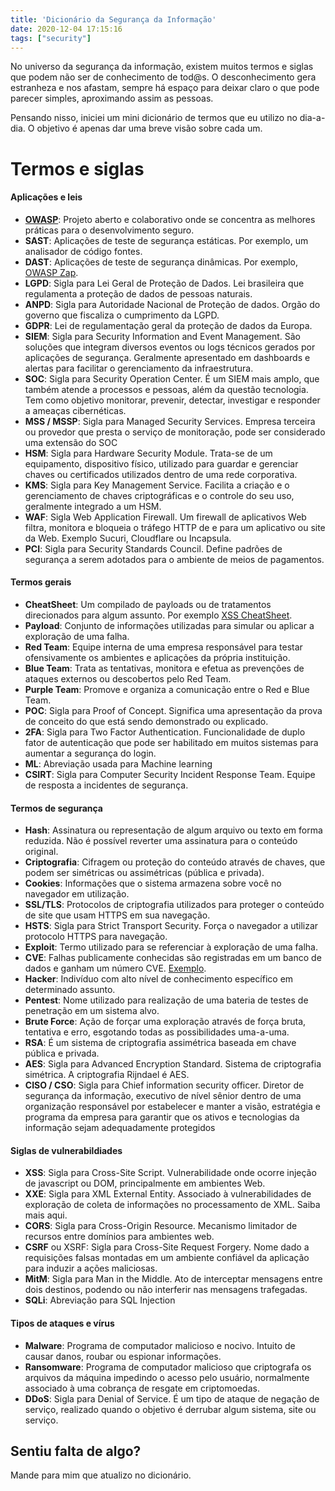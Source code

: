 ```yaml
---
title: 'Dicionário da Segurança da Informação'
date: 2020-12-04 17:15:16
tags: ["security"]
---
```

No universo da segurança da informação, existem muitos termos e siglas que podem não ser de conhecimento de tod@s.
O desconhecimento gera estranheza e nos afastam, sempre há espaço para deixar claro o que pode parecer simples, aproximando assim as pessoas.
 
Pensando nisso, iniciei um mini dicionário de termos que eu utilizo no dia-a-dia. O objetivo é apenas dar uma breve visão sobre cada um.

# Termos e siglas 

#### Aplicações e leis
- [**OWASP**](https://owasp.org/): Projeto aberto e colaborativo onde se concentra as melhores práticas para o desenvolvimento seguro.
- **SAST**: Aplicações de teste de segurança estáticas. Por exemplo, um analisador de código fontes.
- **DAST**: Aplicações de teste de segurança dinâmicas. Por exemplo, [OWASP Zap](https://owasp.org/www-project-zap/).
- **LGPD**: Sigla para Lei Geral de Proteção de Dados. Lei brasileira que regulamenta a proteção de dados de pessoas naturais.
- **ANPD**: Sigla para Autoridade Nacional de Proteção de dados. Orgão do governo que fiscaliza o cumprimento da LGPD.
- **GDPR**: Lei de regulamentação geral da proteção de dados da Europa.
- **SIEM**: Sigla para Security Information and Event Management. São soluções que integram diversos eventos ou logs técnicos gerados por aplicações de segurança. Geralmente apresentado em dashboards e alertas para facilitar o gerenciamento da infraestrutura.
- **SOC**: Sigla para Security Operation Center. É um SIEM mais amplo, que também atende a processos e pessoas, além da questão tecnologia. Tem como objetivo monitorar, prevenir, detectar, investigar e responder a ameaças cibernéticas.
- **MSS / MSSP**: Sigla para Managed Security Services. Empresa terceira ou provedor que presta o serviço de monitoração, pode ser considerado uma extensão do SOC
- **HSM**: Sigla para Hardware Security Module. Trata-se de um equipamento, dispositivo físico, utilizado para guardar e gerenciar chaves ou certificados utilizados dentro de uma rede corporativa.
- **KMS**: Sigla para Key Management Service. Facilita a criação e o gerenciamento de chaves criptográficas e o controle do seu uso, geralmente integrado a um HSM.
- **WAF**: Sigla Web Application Firewall. Um firewall de aplicativos Web filtra, monitora e bloqueia o tráfego HTTP de e para um aplicativo ou site da Web. Exemplo Sucuri, Cloudflare ou Incapsula.
- **PCI**: Sigla para Security Standards Council. Define padrões de segurança a serem adotados para o ambiente de meios de pagamentos.
 
#### Termos gerais
- **CheatSheet**: Um compilado de payloads ou de tratamentos direcionados para algum assunto. Por exemplo [XSS CheatSheet](https://portswigger.net/web-security/cross-site-scripting/cheat-sheet).
- **Payload**: Conjunto de informações utilizadas para simular ou aplicar a exploração de uma falha.
- **Red Team**: Equipe interna de uma empresa responsável para testar ofensivamente os ambientes e aplicações da própria instituição.
- **Blue Team**: Trata as tentativas, monitora e efetua as prevenções de ataques externos ou descobertos pelo Red Team.
- **Purple Team**: Promove e organiza a comunicação entre o Red e Blue Team.
- **POC**: Sigla para Proof of Concept. Significa uma apresentação da prova de conceito do que está sendo demonstrado ou explicado.
- **2FA**: Sigla para Two Factor Authentication. Funcionalidade de duplo fator de autenticação que pode ser habilitado em muitos sistemas para aumentar a segurança do login.
- **ML**: Abreviação usada para Machine learning
- **CSIRT**: Sigla para Computer Security Incident Response Team. Equipe de resposta a incidentes de segurança.

#### Termos de segurança
- **Hash**: Assinatura ou representação de algum arquivo ou texto em forma reduzida. Não é possível reverter uma assinatura para o conteúdo original.
- **Criptografia**: Cifragem ou proteção do conteúdo através de chaves, que podem ser simétricas ou assimétricas (pública e privada).
- **Cookies**: Informações que o sistema armazena sobre você no navegador em utilização.
- **SSL/TLS**: Protocolos de criptografia utilizados para proteger o conteúdo de site que usam HTTPS em sua navegação.
- **HSTS**: Sigla para Strict Transport Security. Força o navegador a utilizar protocolo HTTPS para navegação.
- **Exploit**: Termo utilizado para se referenciar à exploração de uma falha.
- **CVE**: Falhas publicamente conhecidas são registradas em um banco de dados e ganham um número CVE. [Exemplo](https://www.cvedetails.com/cve/CVE-2019-1010298/).
- **Hacker**: Indivíduo com alto nível de conhecimento específico em determinado assunto.
- **Pentest**: Nome utilizado para realização de uma bateria de testes de penetração em um sistema alvo.
- **Brute Force**: Ação de forçar uma exploração através de força bruta, tentativa e erro, esgotando todas as possibilidades uma-a-uma.
- **RSA**: É um sistema de criptografia assimétrica baseada em chave pública e privada.
- **AES**: Sigla para Advanced Encryption Standard. Sistema de criptografia simétrica. A criptografia Rijndael é AES.
- **CISO / CSO**: Sigla para Chief information security officer. Diretor de segurança da informação, executivo de nível sênior dentro de uma organização responsável por estabelecer e manter a visão, estratégia e programa da empresa para garantir que os ativos e tecnologias da informação sejam adequadamente protegidos
 
#### Siglas de vulnerabildiades
- **XSS**: Sigla para Cross-Site Script. Vulnerabilidade onde ocorre injeção de javascript ou DOM, principalmente em ambientes Web.
- **XXE**: Sigla para XML External Entity. Associado à vulnerabilidades de exploração de coleta de informações no processamento de XML. Saiba mais aqui.
- **CORS**: Sigla para Cross-Origin Resource. Mecanismo limitador de recursos entre domínios para ambientes web.
- **CSRF** ou XSRF: Sigla para Cross-Site Request Forgery. Nome dado a requisições falsas montadas em um ambiente confiável da aplicação para induzir a ações maliciosas.
- **MitM**: Sigla para Man in the Middle. Ato de interceptar mensagens entre dois destinos, podendo ou não interferir nas mensagens trafegadas.
- **SQLi**: Abreviação para SQL Injection
 
#### Tipos de ataques e vírus
- **Malware**: Programa de computador malicioso e nocivo. Intuito de causar danos, roubar ou espionar informações.
- **Ransomware**: Programa de computador malicioso que criptografa os arquivos da máquina impedindo o acesso pelo usuário, normalmente associado à uma cobrança de resgate em criptomoedas.
- **DDoS**: Sigla para Denial of Service. É um tipo de ataque de negação de serviço, realizado quando o objetivo é derrubar algum sistema, site ou serviço.

 
## Sentiu falta de algo? 
Mande para mim que atualizo no dicionário.